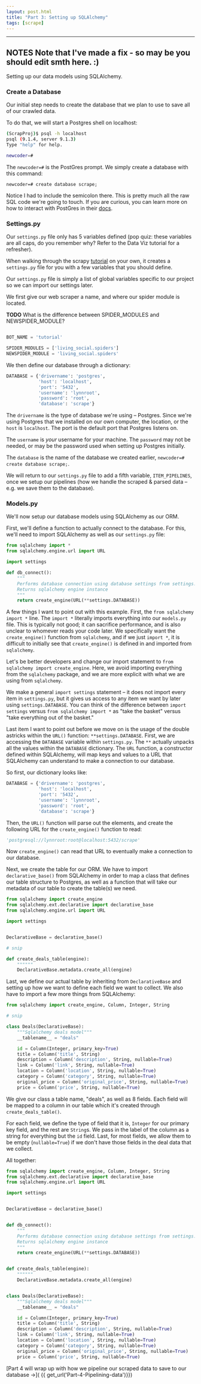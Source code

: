 ```yaml
---
layout: post.html
title: "Part 3: Setting up SQLAlchemy"
tags: [scrape]
---
```


----
**NOTES**
Note that I've made a fix - so may be you should edit smth here. :)
----

Setting up our data models using SQLAlchemy.

### Create a Database

Our initial step needs to create the database that we plan to use to save all of our crawled data.

To do that, we will start a Postgres shell on localhost:

```bash
(ScrapProj)$ psql -h localhost
psql (9.1.4, server 9.1.3)
Type "help" for help.

newcoder=#
```
The `newcoder=#` is the PostGres prompt. We simply create a database with this command:

```psql
newcoder=# create database scrape;
```

Notice I had to include the semicolon there.  This is pretty much all the raw SQL code we're going to touch. If you are curious, you can learn more on how to interact with PostGres in their [docs](http://www.postgresql.org/docs/9.2/static/index.html).

### Settings.py

Our `settings.py` file only has 5 variables defined (pop quiz: these variables are all caps, do you remember why? Refer to the Data Viz tutorial for a refresher).

When walking through the scrapy [tutorial](http://doc.scrapy.org/en/0.16/intro/tutorial.html#creating-a-project) on your own, it creates a `settings.py` file for you with a few variables that you should define.

Our `settings.py` file is simply a list of global variables specific to our project so we can import our settings later.

We first give our web scraper a name, and where our spider module is located.

**TODO** What is the difference between SPIDER_MODULES and NEWSPIDER_MODULE?

```python

BOT_NAME = 'tutorial'

SPIDER_MODULES = ['living_social.spiders']
NEWSPIDER_MODULE = 'living_social.spiders'
```
We then define our database through a dictionary:

```python
DATABASE = {'drivername': 'postgres',
            'host': 'localhost',
            'port': '5432',
            'username': 'lynnroot',
            'password': 'root',
            'database': 'scrape'}
```

The `drivername` is the type of database we're using – Postgres.  Since we're using Postgres that we installed on our own computer, the location, or the `host` is `localhost`.  The port is the default port that Postgres listens on.  

The `username` is _your_ username for your machine.  The `password` may not be needed, or may be the password used when setting up Postgres initially. 

The `database` is the name of the database we created earlier, `newcoder=#  create database scrape;`.

We will return to our `settings.py` file to add a fifth variable, `ITEM_PIPELINES`, once we setup our pipelines (how we handle the scraped & parsed data – e.g. we save them to the database).

### Models.py

We'll now setup our database models using SQLAlchemy as our ORM.

First, we'll define a function to actually connect to the database.  For this, we'll need to import SQLAlchemy as well as our `settings.py` file:

```python
from sqlalchemy import *
from sqlalchemy.engine.url import URL

import settings

def db_connect():
    """
    Performs database connection using database settings from settings.py.
    Returns sqlalchemy engine instance
    """
    return create_engine(URL(**settings.DATABASE))
```

A few things I want to point out with this example. First, the `from sqlalchemy import *` line. The `import *` literally imports everything into our `models.py` file. This is typically not good; it can sacrifice performance, and is also unclear to whomever reads your code later.  We specifically want the `create_engine()` function from `sqlalchemy`, and if we just `import *`, it is difficult to initially see that `create_engine()` is defined in and imported from `sqlalchemy`. 

Let's be better developers and change our import statement to `from sqlalchemy import create_engine`. Here, we avoid importing everything from the `sqlalchemy` package, and we are more explicit with what we are using from `sqlalchemy`.

We make a general `import settings` statement – it does not import every item in `settings.py`, but it gives us access to any item we want by later using `settings.DATABASE`.  You can think of the difference between `import settings` versus `from sqlalchemy import *` as "take the basket" versus "take everything out of the basket."

Last item I want to point out before we move on is the usage of the double astricks within the `URL()` function: `**settings.DATABASE`. First, we are accessing the `DATABASE` variable within `settings.py`. The `**` actually unpacks all the values within the `DATABASE` dictionary.  The `URL` function, a constructor defined within SQLAlchemy, will map keys and values to a URL that SQLAlchemy can understand to make a connection to our database.  

So first, our dictionary looks like: 

```python
DATABASE = {'drivername': 'postgres',
            'host': 'localhost',
            'port': '5432',
            'username': 'lynnroot',
            'password': 'root',
            'database': 'scrape'}
```

Then, the `URL()` function will parse out the elements, and create the following URL for the `create_engine()` function to read:

```python
'postgresql://lynnroot:root@localhost:5432/scrape'
```

Now `create_engine()` can read that URL to eventually make a connection to our database.

Next, we create the table for our ORM. We have to import `declarative_base()` from SQLAlchemy in order to map a class that defines our table structure to Postgres, as well as a function that will take our metadata of our table to create the table(s) we need.

```python
from sqlalchemy import create_engine
from sqlalchemy.ext.declarative import declarative_base
from sqlalchemy.engine.url import URL

import settings


DeclarativeBase = declarative_base()

# snip

def create_deals_table(engine):
    """"""
    DeclarativeBase.metadata.create_all(engine)
```

Last, we define our actual table by inheriting from `DeclarativeBase` and setting up how we want to define each field we want to collect.  We also have to import a few more things from SQLAlchemy:

```python
from sqlalchemy import create_engine, Column, Integer, String

# snip

class Deals(DeclarativeBase):
    """Sqlalchemy deals model"""
    __tablename__ = "deals"

    id = Column(Integer, primary_key=True)
    title = Column('title', String)
    description = Column('description', String, nullable=True)
    link = Column('link', String, nullable=True)
    location = Column('location', String, nullable=True)
    category = Column('category', String, nullable=True)
    original_price = Column('original_price', String, nullable=True)
    price = Column('price', String, nullable=True)
```

We give our class a table name, "deals", as well as 8 fields. Each field will be mapped to a column in our table which it's created through `create_deals_table()`.

For each field, we define the type of field that it is, `Integer` for our primary key field, and the rest are `String`s. We pass in the label of the column as a string for everything but the `id` field. Last, for most fields, we allow them to be empty (`nullable=True`) if we don't have those fields in the deal data that we collect.

All together:

```python
from sqlalchemy import create_engine, Column, Integer, String
from sqlalchemy.ext.declarative import declarative_base
from sqlalchemy.engine.url import URL

import settings


DeclarativeBase = declarative_base()


def db_connect():
    """
    Performs database connection using database settings from settings.py.
    Returns sqlalchemy engine instance
    """
    return create_engine(URL(**settings.DATABASE))


def create_deals_table(engine):
    """"""
    DeclarativeBase.metadata.create_all(engine)


class Deals(DeclarativeBase):
    """Sqlalchemy deals model"""
    __tablename__ = "deals"

    id = Column(Integer, primary_key=True)
    title = Column('title', String)
    description = Column('description', String, nullable=True)
    link = Column('link', String, nullable=True)
    location = Column('location', String, nullable=True)
    category = Column('category', String, nullable=True)
    original_price = Column('original_price', String, nullable=True)
    price = Column('price', String, nullable=True)
```

[Part 4 will wrap up with how we pipeline our scraped data to save to our database &rarr;]( {{ get_url('Part-4-Pipelining-data')}})